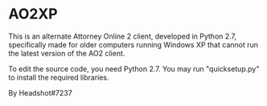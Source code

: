 # AO2XP

This is an alternate Attorney Online 2 client, developed in Python 2.7, specifically made for older computers running Windows XP that cannot run the latest version of the AO2 client.

To edit the source code, you need Python 2.7.
You may run "quicksetup.py" to install the required libraries.

By Headshot#7237
